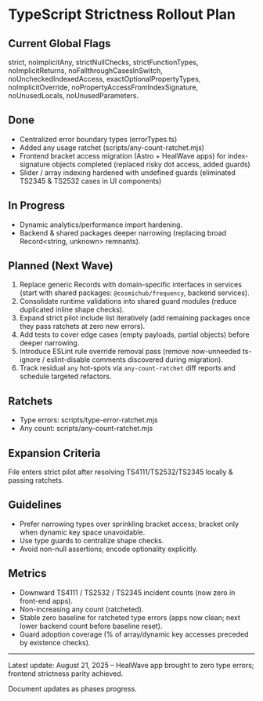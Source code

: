 # TypeScript Strictness Rollout Plan

## Current Global Flags

strict, noImplicitAny, strictNullChecks, strictFunctionTypes, noImplicitReturns, noFallthroughCasesInSwitch, noUncheckedIndexedAccess, exactOptionalPropertyTypes, noImplicitOverride, noPropertyAccessFromIndexSignature, noUnusedLocals, noUnusedParameters.

## Done

- Centralized error boundary types (errorTypes.ts)
- Added any usage ratchet (scripts/any-count-ratchet.mjs)
- Frontend bracket access migration (Astro + HealWave apps) for index-signature objects completed (replaced risky dot access, added guards)
- Slider / array indexing hardened with undefined guards (eliminated TS2345 & TS2532 cases in UI components)

## In Progress

- Dynamic analytics/performance import hardening.
- Backend & shared packages deeper narrowing (replacing broad Record<string, unknown> remnants).

## Planned (Next Wave)

1. Replace generic Records with domain-specific interfaces in services (start with shared packages: `@cosmichub/frequency`, backend services).
2. Consolidate runtime validations into shared guard modules (reduce duplicated inline shape checks).
3. Expand strict pilot include list iteratively (add remaining packages once they pass ratchets at zero new errors).
4. Add tests to cover edge cases (empty payloads, partial objects) before deeper narrowing.
5. Introduce ESLint rule override removal pass (remove now-unneeded ts-ignore / eslint-disable comments discovered during migration).
6. Track residual `any` hot-spots via `any-count-ratchet` diff reports and schedule targeted refactors.

## Ratchets

- Type errors: scripts/type-error-ratchet.mjs
- Any count: scripts/any-count-ratchet.mjs

## Expansion Criteria

File enters strict pilot after resolving TS4111/TS2532/TS2345 locally & passing ratchets.

## Guidelines

- Prefer narrowing types over sprinkling bracket access; bracket only when dynamic key space unavoidable.
- Use type guards to centralize shape checks.
- Avoid non-null assertions; encode optionality explicitly.

## Metrics

- Downward TS4111 / TS2532 / TS2345 incident counts (now zero in front-end apps).
- Non-increasing any count (ratcheted).
- Stable zero baseline for ratcheted type errors (apps now clean; next lower backend count before baseline reset).
- Guard adoption coverage (% of array/dynamic key accesses preceded by existence checks).

---

Latest update: August 21, 2025 – HealWave app brought to zero type errors; frontend strictness parity achieved.

Document updates as phases progress.
